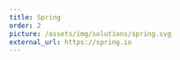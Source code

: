 ```yaml
---
title: Spring
order: 2
picture: /assets/img/solutions/spring.svg
external_url: https://spring.io
---
```

